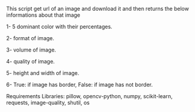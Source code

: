 This script get url of an image and download it and then returns the below informations about that image


1- 5 dominant color with their percentages.

2- format of image.

3- volume of image.

4- quality of image.

5- height and width of image.

6- True: if image has border, False: if image has not border.


Requirements Libraries:
pillow, opencv-python, numpy, scikit-learn, requests, image-quality, shutil, os
